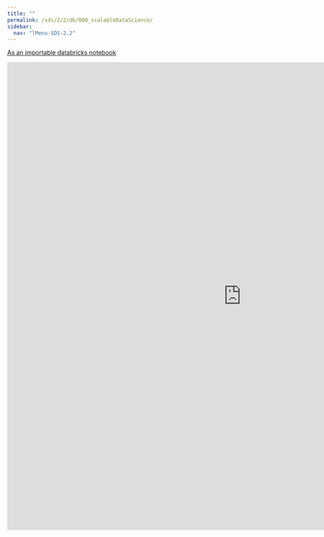 ```yaml
---
title: ""
permalink: /sds/2/2/db/000_scalableDataScience/
sidebar:
  nav: "lMenu-SDS-2.2"
---
```


[As an importable databricks notebook](https://lamastex.github.io/scalable-data-science/sds/2/2/db/000_scalableDataScience.html)

<iframe 
 src="https://lamastex.github.io/scalable-data-science/sds/2/2/db/000_scalableDataScience.html" 
frameborder="0" width="1080px" height="1080px" sandbox>
<p><a href="https://lamastex.github.io/scalable-data-science/sds/2/2/">Fallback link for browsers that don't support iframes</a></p>
</iframe>
